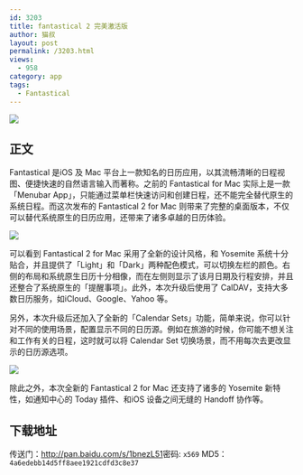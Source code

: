 ```yaml
---
id: 3203
title: fantastical 2 完美激活版
author: 猫叔
layout: post
permalink: /3203.html
views:
  - 958
category: app
tags:
  - Fantastical
---
```

![](http://cache.maoshu.cc//wp-content/uploads/2015/05/38586-128x128.png)

## 正文

Fantastical 是iOS 及 Mac 平台上一款知名的日历应用，以其流畅清晰的日程视图、便捷快速的自然语言输入而著称。之前的 Fantastical for Mac 实际上是一款「Menubar App」，只能通过菜单栏快速访问和创建日程，还不能完全替代原生的系统日程。而这次发布的 Fantastical 2 for Mac 则带来了完整的桌面版本，不仅可以替代系统原生的日历应用，还带来了诸多卓越的日历体验。

![](http://cache.maoshu.cc//wp-content/uploads/2015/05/Snip20150520_1.png)

可以看到 Fantastical 2 for Mac 采用了全新的设计风格，和 Yosemite 系统十分贴合，并且提供了「Light」和「Dark」两种配色模式，可以切换左栏的颜色。右侧的布局和系统原生日历十分相像，而在左侧则显示了该月日期及行程安排，并且还整合了系统原生的「提醒事项」。此外，本次升级后使用了 CalDAV，支持大多数日历服务，如iCloud、Google、Yahoo 等。

另外，本次升级后还加入了全新的「Calendar Sets」功能，简单来说，你可以针对不同的使用场景，配置显示不同的日历源。例如在旅游的时候，你可能不想关注和工作有关的日程，这时就可以将 Calendar Set 切换场景，而不用每次去更改显示的日历源选项。

![](http://cache.maoshu.cc//wp-content/uploads/2015/05/Snip20150520_2.png)

除此之外，本次全新的 Fantastical 2 for Mac 还支持了诸多的 Yosemite 新特性，如通知中心的 Today 插件、和iOS 设备之间无缝的 Handoff 协作等。

## 下载地址

传送门：<http://pan.baidu.com/s/1bnezL51>密码: `x569`
MD5：`4a6edebb14d5ff8aee1921cdfd3c8e37`

